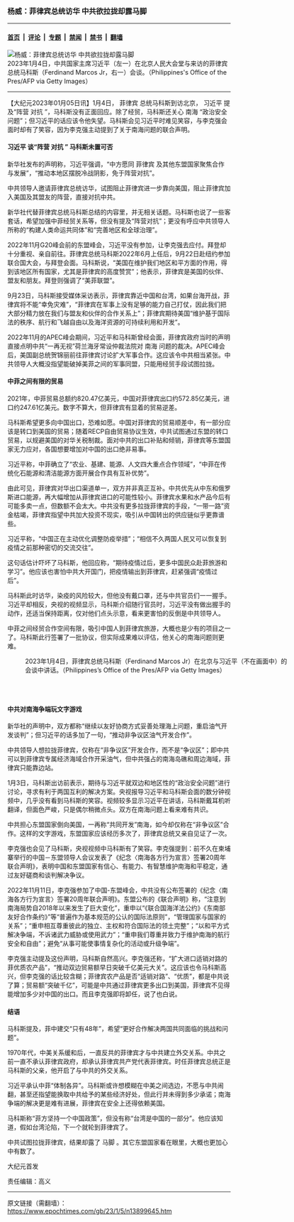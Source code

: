 ### 杨威：菲律宾总统访华 中共欲拉拢却露马脚

---

#### [首页](../../../..?n13899645) &nbsp;|&nbsp; [评论](../../../../../epoch-comment?n13899645) &nbsp;|&nbsp; [专题](../../../../../epoch-special?n13899645) &nbsp;|&nbsp; [禁闻](../../../../../epoch-news?n13899645) &nbsp;|&nbsp; [禁书](../../../../../books?n13899645) &nbsp;|&nbsp; [翻墙](https://github.com/gfw-breaker/nogfw/blob/master/README.md?n13899645)


<div><img alt="杨威：菲律宾总统访华 中共欲拉拢却露马脚" class="attachment-djy_600_400 size-djy_600_400 wp-post-image" src="https://i.epochtimes.com/assets/uploads/2023/01/id13899654-GettyImages-1245983087_light-600x400.jpg"/>
<div class="caption">
 2023年1月4日，中共国家主席习近平（左一）在北京人民大会堂与来访的菲律宾总统马科斯（Ferdinand Marcos Jr，右一）会谈。（Philippines's Office of the Pres/AFP via Getty Images）
</div></div><hr/><div class="post_content" id="artbody" itemprop="articleBody">
 <!-- article content begin -->
 <p>
  【大纪元2023年01月05日讯】1月4日，
  <ok href="https://www.epochtimes.com/gb/tag/%E8%8F%B2%E5%BE%8B%E5%AE%BE.html">
   菲律宾
  </ok>
  总统马科斯到访北京，
  <ok href="https://www.epochtimes.com/gb/tag/%E4%B9%A0%E8%BF%91%E5%B9%B3.html">
   习近平
  </ok>
  提及“阵营
  <ok href="https://www.epochtimes.com/gb/tag/%E5%AF%B9%E6%8A%97.html">
   对抗
  </ok>
  ”，马科斯没有正面回应。除了经贸，马科斯还关心
  <ok href="https://www.epochtimes.com/gb/tag/%E5%8D%97%E6%B5%B7.html">
   南海
  </ok>
  “政治安全问题”；但习近平的话应该令他失望。马科斯会见习近平时难见笑容，与李克强会面时却有了笑容，因为李克强主动提到了关于南海问题的联合声明。
 </p>
 <h4>
  <ok href="https://www.epochtimes.com/gb/tag/%E4%B9%A0%E8%BF%91%E5%B9%B3.html">
   习近平
  </ok>
  谈“阵营
  <ok href="https://www.epochtimes.com/gb/tag/%E5%AF%B9%E6%8A%97.html">
   对抗
  </ok>
  ” 马科斯未置可否
 </h4>
 <p>
  新华社发布的声明称，习近平强调，“中方愿同
  <ok href="https://www.epochtimes.com/gb/tag/%E8%8F%B2%E5%BE%8B%E5%AE%BE.html">
   菲律宾
  </ok>
  及其他东盟国家聚焦合作与发展”，“推动本地区摆脱冷战阴影，免于阵营对抗”。
 </p>
 <p>
  中共领导人邀请菲律宾总统访华，试图阻止菲律宾进一步靠向美国，阻止菲律宾加入美国及其盟友的阵营，直接对抗中共。
 </p>
 <p>
  新华社代替菲律宾总统马科斯总结的内容里，并无相关话题。马科斯也说了一些客套话，希望加强中菲经贸关系等，但没有提及“阵营对抗”；更没有呼应中共领导人所称的“构建人类命运共同体”和“完善地区和全球治理”。
 </p>
 <p>
  2022年11月G20峰会前的东盟峰会，习近平没有参加，让李克强去应付。拜登却十分重视、亲自前往。菲律宾总统马科斯2022年6月上任后，9月22日赴纽约参加联合国大会，与拜登会面。马科斯说，“美国在维护我们地区和平方面的作用，得到该地区所有国家，尤其是菲律宾的高度赞赏”；他表示，菲律宾是美国的伙伴、盟友和朋友。拜登则强调了“美菲联盟”。
 </p>
 <p>
  9月23日，马科斯接受媒体采访表示，菲律宾靠近中国和台湾，如果台海开战，菲律宾将不能“幸免灾难”，“菲律宾在军事上没有足够的能力自己打仗，因此我们把大部分精力放在我们与盟友和伙伴的合作关系上”；菲律宾期待美国“维护基于国际法的秩序、航行和飞越自由以及海洋资源的可持续利用和开发”。
 </p>
 <p>
  2022年11月的APEC峰会期间，习近平和马科斯曾经会面，菲律宾政府当时的声明直接点明中共“一再无视”荷兰海牙常设仲裁法院对
  <ok href="https://www.epochtimes.com/gb/tag/%E5%8D%97%E6%B5%B7.html">
   南海
  </ok>
  问题的裁决。APEC峰会后，美国副总统贺锦丽前往菲律宾讨论扩大军事合作。这应该令中共相当紧张。中共领导人大概没指望能破掉美菲之间的军事同盟，只能用经贸手段试图拉拢。
 </p>
 <h4>
  中菲之间有限的贸易
 </h4>
 <p>
  2021年，中菲贸易总额约820.47亿美元，中国对菲律宾出口约572.85亿美元，进口约247.61亿美元。数字不算大，但菲律宾有显着的贸易逆差。
 </p>
 <p>
  马科斯希望更多向中国出口，恐难如愿。中国对菲律宾的贸易顺差中，有一部分应该是转口到美国的贸易；随着RECP自由贸易协议生效，中共试图通过东盟的转口贸易，以规避美国的对华关税制裁。面对中共的出口补贴和倾销，菲律宾等东盟国家无力应对，各国想要增加对中国的出口绝非易事。
 </p>
 <p>
  习近平称，中菲确立了“农业、基建、能源、人文四大重点合作领域”，“中菲在传统化石能源和清洁能源方面开展合作具有互补优势”。
 </p>
 <p>
  由此可见，菲律宾对华出口渠道单一，双方并非真正互补。中共优先从中东和俄罗斯进口能源，再大幅增加从菲律宾进口的可能性较小。菲律宾水果和水产品今后有可能多卖一点，但数额不会太大。中共没有更多拉拢菲律宾的手段，“一带一路”资金枯竭，菲律宾指望中共加大投资不现实，吸引从中国转出的供应链似乎更靠谱些。
 </p>
 <p>
  习近平称，“中国正在主动优化调整防疫举措”；“相信不久两国人民又可以恢复到疫情之前那种密切的交流交往”。
 </p>
 <p>
  这句话估计吓坏了马科斯，他回应称，“期待疫情过后，更多中国民众赴菲旅游和学习”。他应该也害怕中共大开国门，把疫情输出到菲律宾，赶紧强调“疫情过后”。
 </p>
 <p>
  马科斯此时访华，染疫的风险较大，但他没有戴口罩，还与中共官员们一一握手。习近平却相反，央视的视频显示，马科斯介绍随行官员时，习近平没有做出握手的动作，还适当保持距离，仅对他们点头示意，看来更害怕的反倒是中共领导人。
 </p>
 <p>
  中菲之间经贸合作空间有限，吸引中国人到菲律宾旅游，大概也是少有的项目之一了。马科斯此行签署了一批协议，但实际成果难以评估，他关心的南海问题则更难。
 </p>
 <figure aria-describedby="caption-attachment-13899656" class="wp-caption aligncenter" id="attachment_13899656" style="width: 600px">
  <ok href="https://i.epochtimes.com/assets/uploads/2023/01/id13899656-GettyImages-1245983388.jpg" target="_blank">
   <img alt="" class="size-large wp-image-13899656" src="https://i.epochtimes.com/assets/uploads/2023/01/id13899656-GettyImages-1245983388-600x400.jpg"/>
  </ok>
  <br/><figcaption class="wp-caption-text" id="caption-attachment-13899656">
   2023年1月4日，菲律宾总统马科斯（Ferdinand Marcos Jr）在北京与习近平（不在画面中）的会谈中讲话。（Philippines’s Office of the Pres/AFP via Getty Images）
  </figcaption><br/>
 </figure><br/>
 <h4>
  中共对南海争端玩文字游戏
 </h4>
 <p>
  新华社的声明中，双方都称“继续以友好协商方式妥善处理海上问题，重启油气开发谈判”；但习近平的话多加了一句，“推动非争议区油气开发合作”。
 </p>
 <p>
  中共领导人想拉拢菲律宾，仅称在“非争议区”开发合作，而不是“争议区”；即中共可以到菲律宾专属经济海域合作开采油气，但中共强占的南海岛礁和周边海域，菲律宾只能靠边站。
 </p>
 <p>
  1月3日，马科斯出访前表示，期待与习近平就双边和地区性的“政治安全问题”进行讨论，寻求有利于两国互利的解决方案。央视报导习近平和马科斯会面的数分钟视频中，几乎没有看到马科斯的笑容。视频较多显示习近平在讲话，马科斯戴耳机听翻译，但面色严峻，只是偶尔稍微点头。双方在南海问题上看来难有共识。
 </p>
 <p>
  中共担心东盟国家倒向美国，一再称“共同开发”南海，如今却仅称在“非争议区”合作。这样的文字游戏，东盟国家应该经历多次了，菲律宾总统又亲自见证了一次。
 </p>
 <p>
  李克强也会见了马科斯，央视视频中马科斯有了笑容。李克强提到：前不久在柬埔寨举行的中国－东盟领导人会议发表了《纪念〈南海各方行为宣言〉签署20周年联合声明》，表明中国和东盟国家有信心、有能力、有智慧维护南海和平稳定，通过友好磋商和谈判解决争议。
 </p>
 <p>
  2022年11月11日，李克强参加了中国-东盟峰会，中共没有公布签署的《纪念〈南海各方行为宣言〉签署20周年联合声明》。东盟公布的《联合声明》称，“注意到南海局势自2018年以来发生了巨大变化”，重申以“《联合国海洋法公约》《东南部友好合作条约》”等“普遍作为基本规范的公认的国际法原则”，“管理国家与国家的关系”；“重申相互尊重彼此的独立、主权和符合国际法的领土完整”；“以和平方式解决争端，不诉诸武力威胁或使用武力”；“重申我们尊重并致力于维护南海的航行安全和自由”；避免“从事可能使事情复杂化的活动或升级争端”。
 </p>
 <p>
  李克强主动提及这份声明，马科斯自然高兴。李克强还称，“扩大进口适销对路的菲优质农产品”，“推动双边贸易额早日突破千亿美元大关”。这应该也令马科斯高兴，但李克强的话比较含糊；菲律宾农产品是否“适销对路”、“优质”，都是中共说了算；贸易额“突破千亿”，可能是中共通过菲律宾更多出口到美国，菲律宾不见得能增加多少对中国的出口。而且李克强即将卸任，说了也白说。
 </p>
 <h4>
  结语
 </h4>
 <p>
  马科斯提及，菲中建交“只有48年”，希望“更好合作解决两国共同面临的挑战和问题”。
 </p>
 <p>
  1970年代，中美关系缓和后，一直反共的菲律宾才与中共建立外交关系。中共之前一直不承认菲律宾政府，却承认菲律宾共产党代表菲律宾。时任菲律宾总统正是马科斯的父亲，他开启了与中共的外交关系。
 </p>
 <p>
  习近平承认中菲“体制各异”。马科斯或许想模糊在中美之间选边，不愿与中共闹翻，甚至还指望能换取中共给予的某些经济好处，但此行并未得到多少承诺；南海争端的解决更是难有进展，菲律宾在安全上还得依赖美国。
 </p>
 <p>
  马科斯称“菲方坚持一个中国政策”，但没有称“台湾是中国的一部分”。他应该知道，假如台湾沦陷，下一个就轮到菲律宾了。
 </p>
 <p>
  中共试图拉拢菲律宾，结果却露了
  <ok href="https://www.epochtimes.com/gb/tag/%E9%A9%AC%E8%84%9A.html">
   马脚
  </ok>
  。其它东盟国家看在眼里，大概也更加心中有数了。
 </p>
 <p>
  大纪元首发
 </p>
 <p>
  责任编辑：高义
 </p>
 <!-- article content end -->
 <div id="below_article_ad">
 </div>
</div>


---

原文链接（需翻墙）：https://www.epochtimes.com/gb/23/1/5/n13899645.htm